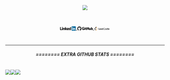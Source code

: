 <p align="center">
<a href="https://github.com/Zy8712">
    <img src="https://github-stats-alpha.vercel.app/api?username=Zy8712&cc=010101&tc=37BCF6&ic=fff&bc=0000&count_private=true"> 
</p>
<br>
<p align="center">
<a href="https://www.linkedin.com/in/bryan-li-a15437250/">
  <img align="center" alt="Bryan Li | LinkedIn" width="50px" src="https://raw.githubusercontent.com/Zy8712/Zy8712/master/assets/LinkedIn_Logo.svg.png" />
</a>
<a href="https://github.com/Zy8712">
  <img align="center" alt="Bryan Li | GitHub" width="50px" src="https://raw.githubusercontent.com/Zy8712/Zy8712/master/assets/GitHub-Emblem.png" />
</a>
<a href="https://leetcode.com/Zy8712/">
  <img align="center" alt="Bryan Li | LeetCode" width="50px" src="https://raw.githubusercontent.com/Zy8712/Zy8712/master/assets/1c5ce46e-266f-43f0-b543-75bf341239b5.png" />
</a>
</p>
    


<br>
<hr>

<h5 align="center"> ======== EXTRA GITHUB STATS ======== </h5>
<br>
<div align="center"; style="display: flex; flex-direction: row;">
 <img class="img" src="http://github-profile-summary-cards.vercel.app/api/cards/profile-details?username=Zy8712&theme=tokyonight" />

 <img class="img" src="http://github-profile-summary-cards.vercel.app/api/cards/repos-per-language?username=Zy8712&theme=tokyonight" />
 <img class="img" src="http://github-profile-summary-cards.vercel.app/api/cards/most-commit-language?username=Zy8712&theme=tokyonight" />
</div>
